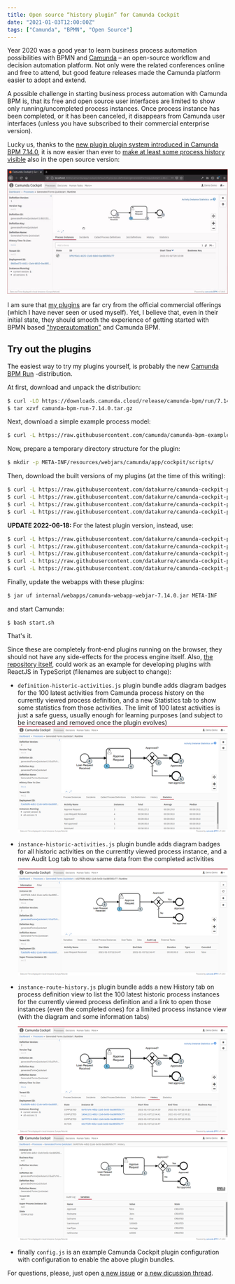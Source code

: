 ```yaml
---
title: Open source “history plugin” for Camunda Cockpit
date: "2021-01-03T12:00:00Z"
tags: ["Camunda", "BPMN", "Open Source"]
---
```


Year 2020 was a good year to learn business process automation possibilities with BPMN and [Camunda](https://camunda.com/) – an open-source workflow and decision automation platform. Not only were the related conferences online and free to attend, but good feature releases made the Camunda platform easier to adopt and extend.

A possible challenge in starting business process automation with Camunda BPM is, that its free and open source user interfaces are limited to show only running/uncompleted process instances. Once process instance has been completed, or it has been canceled, it disappears from Camunda user interfaces (unless you have subscribed to their commercial enterprise version).

Lucky us, thanks to the [new plugin plugin system introduced in Camunda BPM 7.14.0](https://camunda.com/blog/2020/08/all-new-frontend-plugin-system-for-cockpit-starting-with-camunda-bpm-7-14/), it is now easier than ever to [make at least some process history visible](https://github.com/datakurre/camunda-cockpit-plugins/) also in the open source version:

![Minimal Camunda Cockpit History Plugin](camunda-cockpit-history-plugin.gif)

I am sure that [my plugins](https://github.com/datakurre/camunda-cockpit-plugins/) are far cry from the official commercial offerings (which I have never seen or used myself). Yet, I believe that, even in their initial state, they should smooth the experience of getting started with BPMN based ["hyperautomation"](https://en.wikipedia.org/wiki/Robotic_process_automation#Hyperautomation) and Camunda BPM.


Try out the plugins
-------------------

The easiest way to try my plugins yourself, is probably the new [Camunda BPM Run](https://docs.camunda.org/manual/latest/user-guide/camunda-bpm-run/) -distribution.

At first, download and unpack the distribution:

```bash
$ curl -LO https://downloads.camunda.cloud/release/camunda-bpm/run/7.14/camunda-bpm-run-7.14.0.tar.gz
$ tar xzvf camunda-bpm-run-7.14.0.tar.gz
```

Next, download a simple example process model:

```bash
$ curl -L https://raw.githubusercontent.com/camunda/camunda-bpm-examples/master/usertask/task-form-generated/src/main/resources/loanApproval.bpmn -o configuration/resources/loanApproval.bpmn
```

Now, prepare a temporary directory structure for the plugin:

```bash
$ mkdir -p META-INF/resources/webjars/camunda/app/cockpit/scripts/
```

Then, download the built versions of my plugins (at the time of this writing):

```bash
$ curl -L https://raw.githubusercontent.com/datakurre/camunda-cockpit-plugins/825566a3544f637225140bff14aa23ca84843194/definition-historic-activities.js -o META-INF/resources/webjars/camunda/app/cockpit/scripts/definition-historic-activities.js
$ curl -L https://raw.githubusercontent.com/datakurre/camunda-cockpit-plugins/825566a3544f637225140bff14aa23ca84843194/instance-historic-activities.js -o META-INF/resources/webjars/camunda/app/cockpit/scripts/instance-historic-activities.js
$ curl -L https://raw.githubusercontent.com/datakurre/camunda-cockpit-plugins/825566a3544f637225140bff14aa23ca84843194/instance-route-history.js -o META-INF/resources/webjars/camunda/app/cockpit/scripts/instance-route-history.js
$ curl -L https://raw.githubusercontent.com/datakurre/camunda-cockpit-plugins/825566a3544f637225140bff14aa23ca84843194/config.js -o META-INF/resources/webjars/camunda/app/cockpit/scripts/config.js
```

**UPDATE 2022-06-18:** For the latest plugin version, instead, use:

```bash
$ curl -L https://raw.githubusercontent.com/datakurre/camunda-cockpit-plugins/master/definition-historic-activities.js -o META-INF/resources/webjars/camunda/app/cockpit/scripts/definition-historic-activities.js
$ curl -L https://raw.githubusercontent.com/datakurre/camunda-cockpit-plugins/master/instance-historic-activities.js -o META-INF/resources/webjars/camunda/app/cockpit/scripts/instance-historic-activities.js
$ curl -L https://raw.githubusercontent.com/datakurre/camunda-cockpit-plugins/master/instance-route-history.js -o META-INF/resources/webjars/camunda/app/cockpit/scripts/instance-route-history.js
$ curl -L https://raw.githubusercontent.com/datakurre/camunda-cockpit-plugins/master/robot-module.js -o META-INF/resources/webjars/camunda/app/cockpit/scripts/robot-module.js
$ curl -L https://raw.githubusercontent.com/datakurre/camunda-cockpit-plugins/master/config.js -o META-INF/resources/webjars/camunda/app/cockpit/scripts/config.js
```

Finally, update the webapps with these plugins:

```bash
$ jar uf internal/webapps/camunda-webapp-webjar-7.14.0.jar META-INF
```

and start Camunda:

```
$ bash start.sh
```

That's it.

Since these are completely front-end plugins running on the browser, they should not have any side-effects for the process engine itself. Also, [the repository itself](https://github.com/datakurre/camunda-cockpit-plugins/), could work as an example for developing plugins with ReactJS in TypeScript (filenames are subject to change):

* `definition-historic-activities.js` plugin bundle adds diagram badges for the 100 latest activities from Camunda process history on the currently viewed process definition, and a new Statistics tab to show some statistics from those activities. The limit of 100 latest activities is just a safe guess, usually enough for learning purposes (and subject to be increased and removed once the plugin evolves)
  ![Historic activities badges and definition statistics tab](camunda-cockpit-definition-statistics.png)

* `instance-historic-activities.js` plugin bundle adds diagram badges for all historic activities on the currentlty viewed process instance, and a new Audit Log tab to show same data from the completed activitites

  ![Historic activities badges and process log tab](camunda-cockpit-process-log.png)

* `instance-route-history.js` plugin bundle adds a new History tab on process definition view to list the 100 latest historic process instances for the currently viewed process definition and a link to open those instances (even the completed ones) for a limited process instance view (with the diagram and some information tabs)

  ![Historic process instances tab](camunda-cockpit-definition-history.png)
  ![Historic process instance view](camunda-cockpit-historic-process.png)

* finally `config.js` is an example Camunda Cockpit plugin configuration with configuration to enable the above plugin bundles.

For questions, please, just open [a new issue](https://github.com/datakurre/camunda-cockpit-plugins/issues) or [a new dicussion thread](https://forum.camunda.org/).
